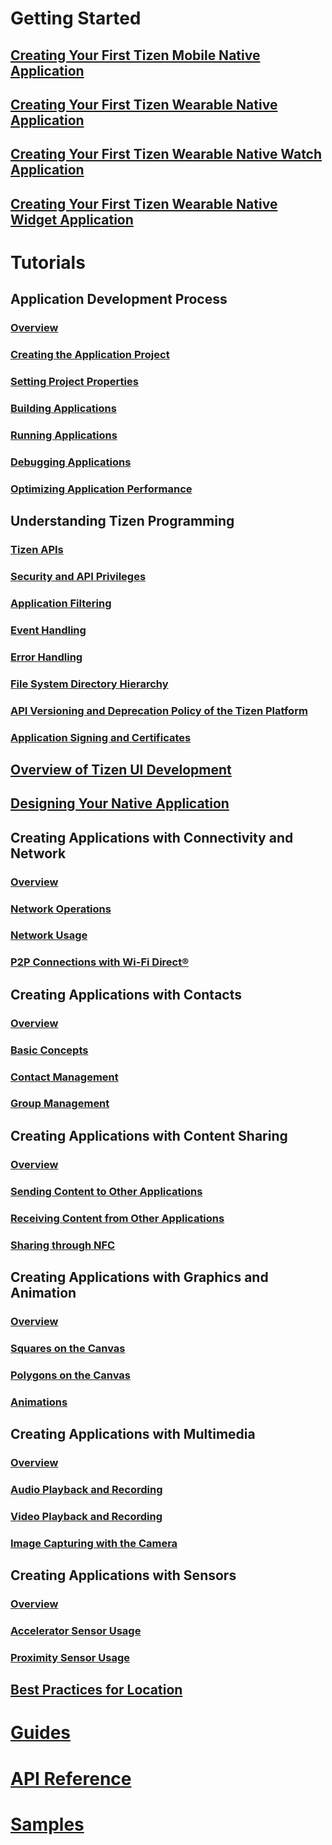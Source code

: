 # Getting Started
## [Creating Your First Tizen Mobile Native Application](getting-started/mobile/first-app-mn.md)
## [Creating Your First Tizen Wearable Native Application](getting-started/wearable/first-app-wn.md)
## [Creating Your First Tizen Wearable Native Watch Application](getting-started/wearable-watch/first-app-watch-wn.md)
## [Creating Your First Tizen Wearable Native Widget Application](getting-started/wearable-widget/first-app-widget-wn.md)

# Tutorials
## Application Development Process
### [Overview](tutorials/process/app-dev-process.md)
### [Creating the Application Project](tutorials/process/creating-app-project.md)
### [Setting Project Properties](tutorials/process/setting-properties.md)
### [Building Applications](tutorials/process/building-app.md)
### [Running Applications](tutorials/process/running-app.md)
### [Debugging Applications](tutorials/process/debugging-app.md)
### [Optimizing Application Performance](tutorials/process/performance.md)

## Understanding Tizen Programming
### [Tizen APIs](tutorials/details/tizen-apis.md)
### [Security and API Privileges](tutorials/details/sec-privileges.md)
### [Application Filtering](tutorials/details/app-filtering.md)
### [Event Handling](tutorials/details/event-handling.md)
### [Error Handling](tutorials/details/error-handling.md)
### [File System Directory Hierarchy](tutorials/details/io-overview.md)
### [API Versioning and Deprecation Policy of the Tizen Platform](tutorials/details/deprecation-policy.md)
### [Application Signing and Certificates](tutorials/details/sign-certificate.md)

## [Overview of Tizen UI Development](tutorials/feature/ui-builder-overview-mn.md)

## [Designing Your Native Application](tutorials/feature/ui-builder-app-design-mn.md)

## Creating Applications with Connectivity and Network
### [Overview](tutorials/feature/app-connectivity.md)
### [Network Operations](tutorials/feature/app-connectivity-operation.md)
### [Network Usage](tutorials/feature/app-connectivity-usage.md)
### [P2P Connections with Wi-Fi Direct&reg;](tutorials/feature/app-connectivity-p2p.md)

## Creating Applications with Contacts
### [Overview](tutorials/feature/app-contacts.md)
### [Basic Concepts](tutorials/feature/app-contacts-basic.md)
### [Contact Management](tutorials/feature/app-contacts-management.md)
### [Group Management](tutorials/feature/app-contacts-group.md)

## Creating Applications with Content Sharing
### [Overview](tutorials/feature/app-contentshare.md)
### [Sending Content to Other Applications](tutorials/feature/app-contentshare-send.md)
### [Receiving Content from Other Applications](tutorials/feature/app-contentshare-receive.md)
### [Sharing through NFC](tutorials/feature/app-contentshare-nfc.md)

## Creating Applications with Graphics and Animation
### [Overview](tutorials/feature/app-graphics.md)
### [Squares on the Canvas](tutorials/feature/app-graphics-square.md)
### [Polygons on the Canvas](tutorials/feature/app-graphics-polygon.md)
### [Animations](tutorials/feature/app-graphics-animation.md)

## Creating Applications with Multimedia
### [Overview](tutorials/feature/app-multimedia.md)
### [Audio Playback and Recording](tutorials/feature/app-multimedia-audio.md)
### [Video Playback and Recording](tutorials/feature/app-multimedia-video.md)
### [Image Capturing with the Camera](tutorials/feature/app-multimedia-camera.md)

## Creating Applications with Sensors
### [Overview](tutorials/feature/app-sensor.md)
### [Accelerator Sensor Usage](tutorials/feature/app-sensor-accelerator.md)
### [Proximity Sensor Usage](tutorials/feature/app-sensor-proximity.md)

## [Best Practices for Location](tutorials/feature/best-practice-battery.md)

# [Guides](guides/index.md)

# [API Reference](https://developer.tizen.org/development/api-references/native-application)

# [Samples](https://developer.tizen.org/development/sample/native)


